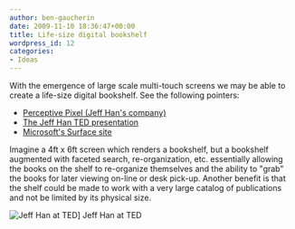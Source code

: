 ```yaml
---
author: ben-gaucherin
date: 2009-11-10 18:36:47+00:00
title: Life-size digital bookshelf
wordpress_id: 12
categories:
- Ideas
---
```


With the emergence of large scale multi-touch screens we may be able to create a life-size digital bookshelf.  See the following pointers:

* [Perceptive Pixel (Jeff Han's company)](http://www.perceptivepixel.com)
* [The Jeff Han TED presentation](http://www.ted.com/talks/jeff_han_demos_his_breakthrough_touchscreen.html)
* [Microsoft's Surface site](http://www.microsoft.com/surface/)

Imagine a 4ft x 6ft screen which renders a bookshelf, but a bookshelf augmented with faceted search, re-organization, etc. essentially allowing the books on the shelf to re-organize themselves and the ability to "grab" the books for later viewing on-line or desk pick-up.  Another benefit is that the shelf could be made to work with a very large catalog of publications and not be limited by its physical size.

![Jeff Han at TED](http://therawfeed.com/pix/jeff_han_at_ted.jpg)]
Jeff Han at TED

